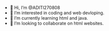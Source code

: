 - 👋 Hi, I’m @ADITI270808
- 👀 I’m interested in coding and web devloping.
- 🌱 I’m currently learning html and java.
- 💞️ I’m looking to collaborate on html websites.

<!---
ADITI270808/ADITI270808 is a ✨ special ✨ repository because its `README.md` (this file) appears on your GitHub profile.
You can click the Preview link to take a look at your changes.
--->
